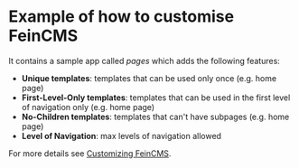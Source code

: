 # Example of how to customise FeinCMS #

It contains a sample app called *pages* which adds the following features:

 * **Unique templates**: templates that can be used only once (e.g. home page)
 * **First-Level-Only templates**: templates that can be used in the first level of navigation only (e.g. home page)
 * **No-Children templates**: templates that can't have subpages (e.g. home page)
 * **Level of Navigation**: max levels of navigation allowed



For more details see [Customizing FeinCMS](http://www.marcofucci.com/tumblelog/19/may/2010/customizing-feincms-part-1/).